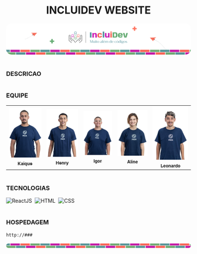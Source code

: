 <h1 align=center>INCLUIDEV WEBSITE</h1>

<p align="center">
  <img src="pictures/banner-readme.png" style="border-radius: 15px;">
</p>

#
### DESCRICAO

#
### EQUIPE

<table align="center">
  <tr>
  <td align="center">
      <a href="https://github.com/kaiquesouzasantos" title="Github Kaique">
        <img src="pictures/KAIQUE.jpeg" width="150px;" alt="Foto de Kaique Souza Santos"/><br>
        <sub>
          <b>Kaique</b>
        </sub>
      </a>
    </td>
    <td align="center">
      <a href="https://github.com/HenryModesto" title="Github Henry">
        <img src="pictures/HENRY.jpeg" width="150px;" heigth="200px;" alt="Foto de Henry Oliveira Modesto De Jesus"/><br>
        <sub>
          <b>Henry</b>
        </sub>
      </a>
    </td>
    <td align="center">
      <a href="https://github.com/IgorOdSilva" title="Github Igor">
        <img src="pictures/IGOR.jpeg" width="150px;" alt="Foto de Igor Oliveira Da Silva"/><br>
        <sub>
          <b>Igor</b>
        </sub>
      </a>
    </td>
    <td align="center">
      <a href="https://github.com/eulineaguiar" title="Github Aline">
        <img src="pictures/ALINE.jpeg" width="150px;" alt="Foto de Aline Aguiar Da Silva"/><br>
        <sub>
          <b>Aline</b>
        </sub>
      </a>
    </td>
    <td align="center">
      <a href="https://github.com/leoduarte14" title="Github Leonardo">
        <img src="pictures/LEONARDO.jpeg" width="150px;" alt="Foto de Leonardo Duarte Pereira"/><br>
        <sub>
          <b>Leonardo</b>
        </sub>
      </a>
    </td>
  </tr>
</table>

#
### TECNOLOGIAS

![ReactJS](https://img.shields.io/badge/React-0D1117?style=for-the-badge&logo=react&logoColor=white&labelColor=0D1117)&nbsp;
![HTML](https://img.shields.io/badge/HTML-0D1117?style=for-the-badge&logo=html5&labelColor=0D1117)&nbsp;
![CSS](https://img.shields.io/badge/CSS-0D1117?style=for-the-badge&logo=CSS3&logoColor=1572B6&labelColor=0D1117)&nbsp;

#
### HOSPEDAGEM

```
http://###
```

<p align="center">
  <img src="https://github.com/IncluiDev/.github/blob/main/profile/pictures/rodape-readme.png" style="border-radius: 15px;">
</p>
